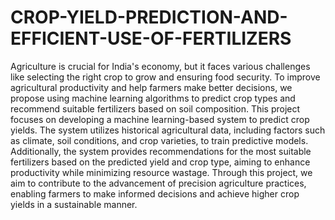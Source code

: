 # CROP-YIELD-PREDICTION-AND-EFFICIENT-USE-OF-FERTILIZERS
Agriculture is crucial for India's economy, but it faces various challenges like selecting the right crop to grow and ensuring food security. To improve agricultural productivity and help farmers make better decisions, we propose using machine learning algorithms to predict crop types and recommend suitable fertilizers based on soil composition. This project focuses on developing a machine learning-based system to predict crop yields. The system utilizes historical agricultural data, including factors such as climate, soil conditions, and crop varieties, to train predictive models. Additionally, the system provides recommendations for the most suitable fertilizers based on the predicted yield and crop type, aiming to enhance productivity while minimizing resource wastage. Through this project, we aim to contribute to the advancement of precision agriculture practices, enabling farmers to make informed decisions and achieve higher crop yields in a sustainable manner.
